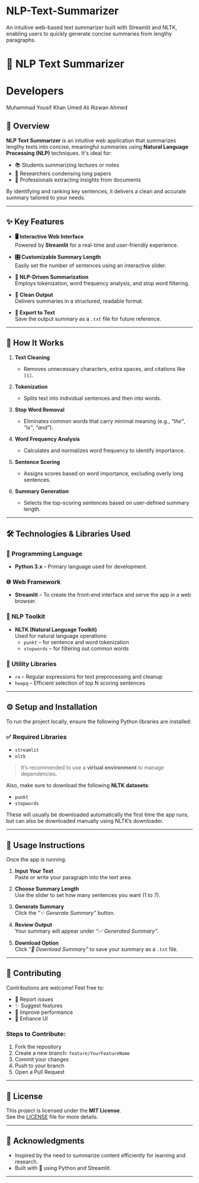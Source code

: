 # NLP-Text-Summarizer
An intuitive web-based text summarizer built with Streamlit and NLTK, enabling users to quickly generate concise summaries from lengthy paragraphs.
# 🧠 NLP Text Summarizer

# Developers
Muhammad Yousif Khan
Umed Ali
Rizwan Ahmed

## 📌 Overview  
**NLP Text Summarizer** is an intuitive web application that summarizes lengthy texts into concise, meaningful summaries using **Natural Language Processing (NLP)** techniques. It's ideal for:
- 📚 Students summarizing lectures or notes  
- 🧪 Researchers condensing long papers  
- 💼 Professionals extracting insights from documents  

By identifying and ranking key sentences, it delivers a clean and accurate summary tailored to your needs.

---

## ✨ Key Features

- **🖥 Interactive Web Interface**  
  Powered by **Streamlit** for a real-time and user-friendly experience.

- **🎛 Customizable Summary Length**  
  Easily set the number of sentences using an interactive slider.

- **🧠 NLP-Driven Summarization**  
  Employs tokenization, word frequency analysis, and stop word filtering.

- **📄 Clean Output**  
  Delivers summaries in a structured, readable format.

- **💾 Export to Text**  
  Save the output summary as a `.txt` file for future reference.

---

## 🚀 How It Works

1. **Text Cleaning**  
   - Removes unnecessary characters, extra spaces, and citations like `[1]`.

2. **Tokenization**  
   - Splits text into individual sentences and then into words.

3. **Stop Word Removal**  
   - Eliminates common words that carry minimal meaning (e.g., *"the"*, *"is"*, *"and"*).

4. **Word Frequency Analysis**  
   - Calculates and normalizes word frequency to identify importance.

5. **Sentence Scoring**  
   - Assigns scores based on word importance, excluding overly long sentences.

6. **Summary Generation**  
   - Selects the top-scoring sentences based on user-defined summary length.

---

## 🛠 Technologies & Libraries Used

### 🐍 Programming Language
- **Python 3.x** – Primary language used for development.

### 🌐 Web Framework
- **Streamlit** – To create the front-end interface and serve the app in a web browser.

### 🧰 NLP Toolkit
- **NLTK (Natural Language Toolkit)**  
  Used for natural language operations:
  - `punkt` – for sentence and word tokenization  
  - `stopwords` – for filtering out common words

### 🧹 Utility Libraries
- `re` – Regular expressions for text preprocessing and cleanup  
- `heapq` – Efficient selection of top N scoring sentences

---

## ⚙️ Setup and Installation

To run the project locally, ensure the following Python libraries are installed:

### ✅ Required Libraries
- `streamlit`
- `nltk`

> It’s recommended to use a **virtual environment** to manage dependencies.

Also, make sure to download the following **NLTK datasets**:
- `punkt`
- `stopwords`

These will usually be downloaded automatically the first time the app runs, but can also be downloaded manually using NLTK’s downloader.

---

## 📖 Usage Instructions

Once the app is running:

1. **Input Your Text**  
   Paste or write your paragraph into the text area.

2. **Choose Summary Length**  
   Use the slider to set how many sentences you want (1 to 7).

3. **Generate Summary**  
   Click the *“✨ Generate Summary”* button.

4. **Review Output**  
   Your summary will appear under *“✅ Generated Summary”*.

5. **Download Option**  
   Click *“💾 Download Summary”* to save your summary as a `.txt` file.

---

## 🤝 Contributing

Contributions are welcome! Feel free to:

- 🐛 Report issues  
- ✨ Suggest features  
- 🔧 Improve performance  
- 🎨 Enhance UI

### Steps to Contribute:
1. Fork the repository  
2. Create a new branch: `feature/YourFeatureName`  
3. Commit your changes  
4. Push to your branch  
5. Open a Pull Request  

---

## 📄 License

This project is licensed under the **MIT License**.  
See the [LICENSE](LICENSE) file for more details.

---

## 🙌 Acknowledgments

- Inspired by the need to summarize content efficiently for learning and research.
- Built with 💙 using Python and Streamlit.

---
